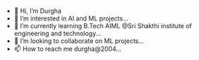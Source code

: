 - 👋 Hi, I’m Durgha
- 👀 I’m interested in AI and ML projects...
- 🌱 I’m currently learning B.Tech AIML @Sri Shakthi institute of engineering and technology...
- 💞️ I’m looking to collaborate on ML projects...
- 📫 How to reach me durgha@2004...

<!---
Durgha4/Durgha4 is a ✨ special ✨ repository because its `README.md` (this file) appears on your GitHub profile.
You can click the Preview link to take a look at your changes.
--->
